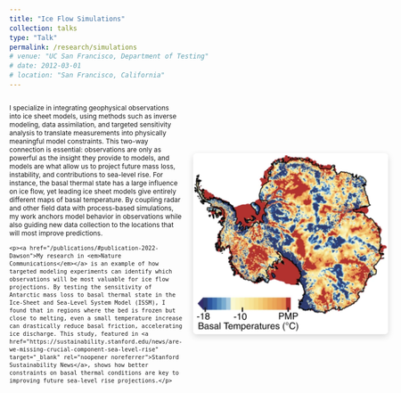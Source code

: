 ```yaml
---
title: "Ice Flow Simulations"
collection: talks
type: "Talk"
permalink: /research/simulations
# venue: "UC San Francisco, Department of Testing"
# date: 2012-03-01
# location: "San Francisco, California"
---
```

<div style="display: flex; align-items: center; justify-content: space-between; margin-top: 1em;">

  <!-- Left side: Text -->
  <div style="flex: 1; padding-right: 20px; font-size: 0.85em;">
    <p>I specialize in integrating geophysical observations into ice sheet models, using methods such as inverse modeling, data assimilation, and targeted sensitivity analysis to translate measurements into physically meaningful model constraints. This two-way connection is essential: observations are only as powerful as the insight they provide to models, and models are what allow us to project future mass loss, instability, and contributions to sea-level rise. For instance, the basal thermal state has a large influence on ice flow, yet leading ice sheet models give entirely different maps of basal temperature. By coupling radar and other field data with process-based simulations, my work anchors model behavior in observations while also guiding new data collection to the locations that will most improve predictions.</p>

    <p><a href="/publications/#publication-2022-Dawson">My research in <em>Nature Communications</em></a> is an example of how targeted modeling experiments can identify which observations will be most valuable for ice flow projections. By testing the sensitivity of Antarctic mass loss to basal thermal state in the Ice-Sheet and Sea-Level System Model (ISSM), I found that in regions where the bed is frozen but close to melting, even a small temperature increase can drastically reduce basal friction, accelerating ice discharge. This study, featured in <a href="https://sustainability.stanford.edu/news/are-we-missing-crucial-component-sea-level-rise" target="_blank" rel="noopener noreferrer">Stanford Sustainability News</a>, shows how better constraints on basal thermal conditions are key to improving future sea-level rise projections.</p>
  </div>

  <!-- Right side: Figure -->
  <div style="flex-shrink: 0; display: flex; align-items: center; justify-content: flex-end;">
    <img src="/images/thermal.png" alt="Simulation Icon" style="width: 350px; border-radius: 6px; box-shadow: 0 4px 12px rgba(0,0,0,0.15);">
  </div>

</div>
